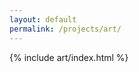 ```yaml
---
layout: default
permalink: /projects/art/
---
```

<script src="/assets/js/art/canvas.js"></script>
<script src="/assets/js/art/artist.js"></script>
<script src="/assets/js/art/functions.js"></script>
{% include art/index.html %}